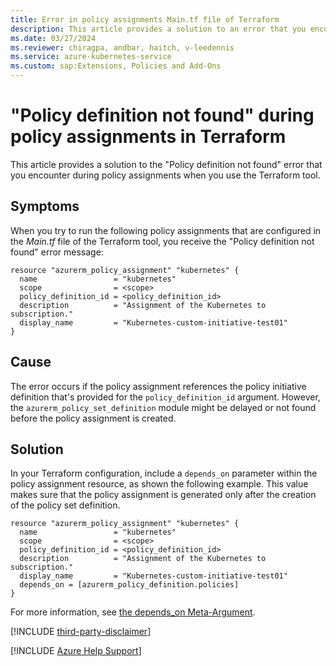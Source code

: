 ```yaml
---
title: Error in policy assignments Main.tf file of Terraform
description: This article provides a solution to an error that you encounter during policy assignments.
ms.date: 03/27/2024
ms.reviewer: chiragpa, andbar, haitch, v-leedennis
ms.service: azure-kubernetes-service
ms.custom: sap:Extensions, Policies and Add-Ons
---
```

# "Policy definition not found" during policy assignments in Terraform

This article provides a solution to the "Policy definition not found" error that you encounter during policy assignments when you use the Terraform tool.

## Symptoms

When you try to run the following policy assignments that are configured in the *Main.tf* file of the Terraform tool, you receive the "Policy definition not found" error message:

```config
resource "azurerm_policy_assignment" "kubernetes" {
  name                 = "kubernetes"
  scope                = <scope>
  policy_definition_id = <policy_definition_id>
  description          = "Assignment of the Kubernetes to subscription."
  display_name         = "Kubernetes-custom-initiative-test01"
}
```

## Cause

The error occurs if the policy assignment references the policy initiative definition that's provided for the `policy_definition_id` argument. However, the `azurerm_policy_set_definition` module might be delayed or not found before the policy assignment is created.

## Solution

In your Terraform configuration, include a `depends_on` parameter within the policy assignment resource, as shown the following example. This value makes sure that the policy assignment is generated only after the creation of the policy set definition. 

```config
resource "azurerm_policy_assignment" "kubernetes" {
  name                 = "kubernetes"
  scope                = <scope>
  policy_definition_id = <policy_definition_id>
  description          = "Assignment of the Kubernetes to subscription."
  display_name         = "Kubernetes-custom-initiative-test01"
  depends_on = [azurerm_policy_definition.policies]
}
```

For more information, see [the depends_on Meta-Argument](https://developer.hashicorp.com/terraform/language/meta-arguments/depends_on).

[!INCLUDE [third-party-disclaimer](../../../includes/third-party-disclaimer.md)]

[!INCLUDE [Azure Help Support](../../../includes/azure-help-support.md)]
